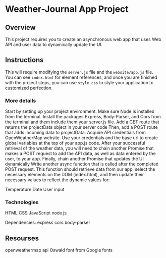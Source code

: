 # Weather-Journal App Project

## Overview
This project requires you to create an asynchronous web app that uses Web API and user data to dynamically update the UI. 

## Instructions
This will require modifying the `server.js` file and the `website/app.js` file. You can see `index.html` for element references, and once you are finished with the project steps, you can use `style.css` to style your application to customized perfection.

### More details
Start by setting up your project environment. Make sure Node is installed from the terminal. Install the packages Express, Body-Parser, and Cors from the terminal and them include them your server.js file.
Add a GET route that returns the projectData object in your server code Then, add a POST route that adds incoming data to projectData.
Acquire API credentials from OpenWeatherMap website. Use your credentials and the base url to create global variables at the top of your app.js code.
After your successful retrieval of the weather data, you will need to chain another Promise that makes a POST request to add the API data, as well as data entered by the user, to your app.
Finally, chain another Promise that updates the UI dynamically Write another async function that is called after the completed POST request. This function should retrieve data from our app, select the necessary elements on the DOM (index.html), and then update their necessary values to reflect the dynamic values for:

Temperature
Date
User input

### Technologies
HTML
CSS
JavaScript
node js

Dependencies:
express
cors
body-parser


## Resourses
openweathermap api
Oswald font from Google fonts
